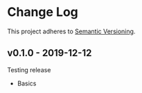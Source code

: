 # Change Log

This project adheres to [Semantic Versioning](http://semver.org/).

## v0.1.0 - 2019-12-12

Testing release

* Basics